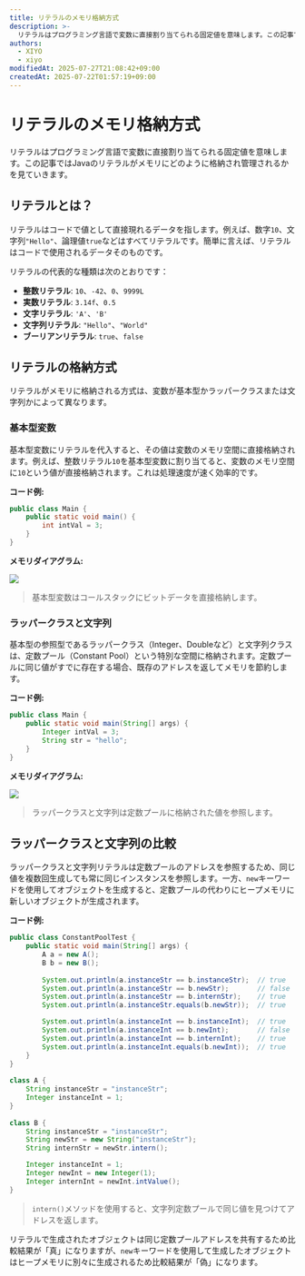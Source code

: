 ```yaml
---
title: リテラルのメモリ格納方式
description: >-
  リテラルはプログラミング言語で変数に直接割り当てられる固定値を意味します。この記事ではJavaのリテラルがメモリにどのように格納され管理されるかを見ていきます。
authors:
  - XIYO
  - xiyo
modifiedAt: 2025-07-27T21:08:42+09:00
createdAt: 2025-07-22T01:57:19+09:00
---
```

# リテラルのメモリ格納方式

リテラルはプログラミング言語で変数に直接割り当てられる固定値を意味します。この記事ではJavaのリテラルがメモリにどのように格納され管理されるかを見ていきます。

## リテラルとは？

リテラルはコードで値として直接現れるデータを指します。例えば、数字`10`、文字列`"Hello"`、論理値`true`などはすべてリテラルです。簡単に言えば、リテラルはコードで使用されるデータそのものです。

リテラルの代表的な種類は次のとおりです：

- **整数リテラル**: `10`、`-42`、`0`、`9999L`
- **実数リテラル**: `3.14f`、`0.5`
- **文字リテラル**: `'A'`、`'B'`
- **文字列リテラル**: `"Hello"`、`"World"`
- **ブーリアンリテラル**: `true`、`false`

## リテラルの格納方式

リテラルがメモリに格納される方式は、変数が基本型かラッパークラスまたは文字列かによって異なります。

### 基本型変数

基本型変数にリテラルを代入すると、その値は変数のメモリ空間に直接格納されます。例えば、整数リテラル`10`を基本型変数に割り当てると、変数のメモリ空間に`10`という値が直接格納されます。これは処理速度が速く効率的です。

**コード例:**
```java
public class Main {
    public static void main() {
        int intVal = 3;
    }
}
```

**メモリダイアグラム:**

[![](https://mermaid.ink/img/pako:eNpVULFOwzAQ_RXrJpCiKHHqNvEIrJ2KGCAMJnabiMSuXEdQomydkNhZ-g8dGOCb2v5DL4lU1JNlv3d67-l8DWRGKuAwL81blgvryP1NqgnWqn5ZWLHMya0oy5kT2etTCh0mPUnhedB1JQurMlcYfXZfJExFodHcPX6F19X1hburQrsHUaJoAJxEh-032f9tjp-_ZP-1O2x_jpvdhU1pORAE4EGlLGZL_EvTtVNwuapUChyhFBYHTnWLOlE7M1vrDLiztfLAmnqRA5-LcoWsXkrh1F0hcPLq3F0K_WjMP1eycMZOh9X1G-w1wBt4B54EfsLoKKaTgMZROGYerIHTkPrJmOIJJ0E8DuKo9eCjT438MGDBiLIwYiyJ6Ii1J9YYgVQ?type=png)](https://mermaid.live/edit#pako:eNpVULFOwzAQ_RXrJpCiKHHqNvEIrJ2KGCAMJnabiMSuXEdQomydkNhZ-g8dGOCb2v5DL4lU1JNlv3d67-l8DWRGKuAwL81blgvryP1NqgnWqn5ZWLHMya0oy5kT2etTCh0mPUnhedB1JQurMlcYfXZfJExFodHcPX6F19X1hburQrsHUaJoAJxEh-032f9tjp-_ZP-1O2x_jpvdhU1pORAE4EGlLGZL_EvTtVNwuapUChyhFBYHTnWLOlE7M1vrDLiztfLAmnqRA5-LcoWsXkrh1F0hcPLq3F0K_WjMP1eycMZOh9X1G-w1wBt4B54EfsLoKKaTgMZROGYerIHTkPrJmOIJJ0E8DuKo9eCjT438MGDBiLIwYiyJ6Ii1J9YYgVQ)

> 基本型変数はコールスタックにビットデータを直接格納します。

### ラッパークラスと文字列

基本型の参照型であるラッパークラス（Integer、Doubleなど）と文字列クラスは、定数プール（Constant Pool）という特別な空間に格納されます。定数プールに同じ値がすでに存在する場合、既存のアドレスを返してメモリを節約します。

**コード例:**
```java
public class Main {
    public static void main(String[] args) {
        Integer intVal = 3;
        String str = "hello";
    }
}
```

**メモリダイアグラム:**

[![](https://mermaid.ink/img/pako:eNqFUj1PwzAQ_SvWLQWprfLRtEkGBmBhqIRUxABhMInbRLh25TiCUnWrGBDsLJ34Ax0YQOIftf0POE6b0gLiFMX3rHf37sk3gpBHBHzoUn4bxlhIdHYYMKQiza57Ag9idIQp7Ugc3lwGkOdIgwCuCl4eUSJIKBPOyuqtDm2cMFWcH_W--u3tb1XnkTB5jqkinTBJekSsLny0eP1cPDz94KdSKHJHioT1cvArkbCoAGWya42zVGImTznPtdcQ5XirE00kEZgWI65HsxfTFzT_mCwf39H8ebaYvi0ns7JMa-7oFfPuqK5M_C2eakKhra1WYkIpr_wvv7FczIxqtYNvXlbTSaHvSxmoQp8I9VCRWoxRTgpAxqRPAvBVGmGhXj9gY8XDmeSdIQvBlyIjVRA868XgdzFNFcoGEZbkOMHKfb-8HWB2wfkGkyiRXLSLPdTrqDngj-AOfM-oe47VcK2WYbm22XSqMATfMq2617TUZ7YMt2m49rgK97qrXTcNx2hYjmk7jmdbDWf8BU0T910?type=png)](https://mermaid.live/edit#pako:eNqFUj1PwzAQ_SvWLQWprfLRtEkGBmBhqIRUxABhMInbRLh25TiCUnWrGBDsLJ34Ax0YQOIftf0POE6b0gLiFMX3rHf37sk3gpBHBHzoUn4bxlhIdHYYMKQiza57Ag9idIQp7Ugc3lwGkOdIgwCuCl4eUSJIKBPOyuqtDm2cMFWcH_W--u3tb1XnkTB5jqkinTBJekSsLny0eP1cPDz94KdSKHJHioT1cvArkbCoAGWya42zVGImTznPtdcQ5XirE00kEZgWI65HsxfTFzT_mCwf39H8ebaYvi0ns7JMa-7oFfPuqK5M_C2eakKhra1WYkIpr_wvv7FczIxqtYNvXlbTSaHvSxmoQp8I9VCRWoxRTgpAxqRPAvBVGmGhXj9gY8XDmeSdIQvBlyIjVRA868XgdzFNFcoGEZbkOMHKfb-8HWB2wfkGkyiRXLSLPdTrqDngj-AOfM-oe47VcK2WYbm22XSqMATfMq2617TUZ7YMt2m49rgK97qrXTcNx2hYjmk7jmdbDWf8BU0T910)

> ラッパークラスと文字列は定数プールに格納された値を参照します。

## ラッパークラスと文字列の比較

ラッパークラスと文字列リテラルは定数プールのアドレスを参照するため、同じ値を複数回生成しても常に同じインスタンスを参照します。一方、`new`キーワードを使用してオブジェクトを生成すると、定数プールの代わりにヒープメモリに新しいオブジェクトが生成されます。

**コード例:**
```java
public class ConstantPoolTest {  
    public static void main(String[] args) {  
        A a = new A();  
        B b = new B();  
  
        System.out.println(a.instanceStr == b.instanceStr);  // true  
        System.out.println(a.instanceStr == b.newStr);       // false  
        System.out.println(a.instanceStr == b.internStr);    // true  
        System.out.println(a.instanceStr.equals(b.newStr));  // true  

        System.out.println(a.instanceInt == b.instanceInt);  // true  
        System.out.println(a.instanceInt == b.newInt);       // false  
        System.out.println(a.instanceInt == b.internInt);    // true  
        System.out.println(a.instanceInt.equals(b.newInt));  // true  
    }  
}  
  
class A {  
    String instanceStr = "instanceStr";  
    Integer instanceInt = 1;  
}  
  
class B {  
    String instanceStr = "instanceStr";  
    String newStr = new String("instanceStr");  
    String internStr = newStr.intern();  

    Integer instanceInt = 1;  
    Integer newInt = new Integer(1);  
    Integer internInt = newInt.intValue();  
}
```
> `intern()`メソッドを使用すると、文字列定数プールで同じ値を見つけてアドレスを返します。

リテラルで生成されたオブジェクトは同じ定数プールアドレスを共有するため比較結果が「真」になりますが、`new`キーワードを使用して生成したオブジェクトはヒープメモリに別々に生成されるため比較結果が「偽」になります。
